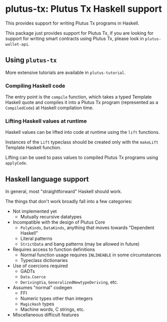 # plutus-tx: Plutus Tx Haskell support

This provides support for writing Plutus Tx programs in Haskell.

This package just provides support for Plutus Tx, if you are looking for support for
writing smart contracts using Plutus Tx, please look in `plutus-wallet-api`.

## Using `plutus-tx`

More extensive tutorials are available in `plutus-tutorial`.

### Compiling Haskell code

The entry point is the `compile` function, which takes a typed Template Haskell
quote and compiles it into a Plutus Tx program (represented as a `CompiledCode`) at
Haskell compilation time.

### Lifting Haskell values at runtime

Haskell values can be lifted into code at runtime using the `lift` functions.

Instances of the `Lift` typeclass should be created only with the `makeLift` Template Haskell
function.

Lifting can be used to pass values to compiled Plutus Tx programs using `applyCode`.

## Haskell language support

In general, most "straightforward" Haskell should work.

The things that don't work broadly fall into a few categories:

- Not implemented yet
    - Mutually recursive datatypes
- Incompatible with the design of Plutus Core
    - `PolyKinds`, `DataKinds`, anything that moves towards "Dependent Haskell"
    - Literal patterns
    - `StrictData` and bang patterns (may be allowed in future)
- Requires access to function definitions
    - Normal function usage requires `INLINEABLE` in some circumstances
    - Typeclass dictionaries
- Use of coercions required
    - GADTs
    - `Data.Coerce`
    - `DerivingVia`, `GeneralizedNewtypeDeriving`, etc.
- Assumes "normal" codegen
    - FFI
    - Numeric types other than integers
    - `MagicHash` types
    - Machine words, C strings, etc.
- Miscellaneous difficult features
